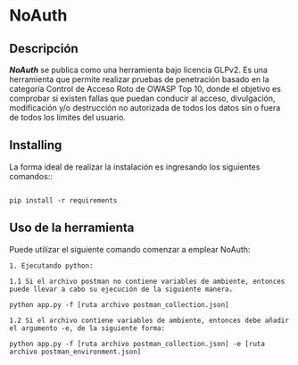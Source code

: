 # NoAuth

## Descripción
***NoAuth*** se publica como una herramienta bajo licencia GLPv2. Es una herramienta que permite realizar pruebas de penetración basado en la categoría Control de Acceso Roto  de OWASP Top 10, donde el objetivo es comprobar si existen fallas que puedan conducir al acceso, divulgación, modificación y/o destrucción no autorizada de todos los datos sin o fuera de todos los límites del usuario.

## Installing

La forma ideal de realizar la instalación es ingresando los siguientes comandos::

```

pip install -r requirements

```

## Uso de la herramienta

Puede utilizar el siguiente comando comenzar a emplear NoAuth:

```
1. Ejecutando python:

1.1 Si el archivo postman no contiene variables de ambiente, entonces puede llevar a cabo su ejecución de la siguiente manera.

python app.py -f [ruta archivo postman_collection.json]

1.2 Si el archivo contiene variables de ambiente, entonces debe añadir el argumento -e, de la siguiente forma:

python app.py -f [ruta archivo postman_collection.json] -e [ruta archivo postman_environment.json] 

```

